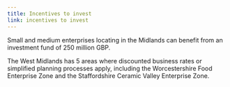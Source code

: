 ```yaml
---
title: Incentives to invest
link: incentives to invest
---
```

Small and medium enterprises locating in the Midlands can benefit from an investment fund of 250 million GBP. 


The West Midlands has 5 areas where discounted business rates or simplified planning processes apply, including the Worcestershire Food Enterprise Zone and the Staffordshire Ceramic Valley Enterprise Zone.
